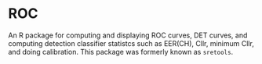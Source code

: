 ROC
===

An R package for computing and displaying ROC curves, DET curves, and computing detection classifier statistcs such as EER(CH), Cllr, minimum Cllr, and doing calibration.  This package was formerly known as `sretools`. 

